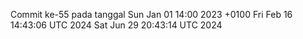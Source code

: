 Commit ke-55 pada tanggal Sun Jan 01 14:00 2023 +0100
Fri Feb 16 14:43:06 UTC 2024
Sat Jun 29 20:43:14 UTC 2024
